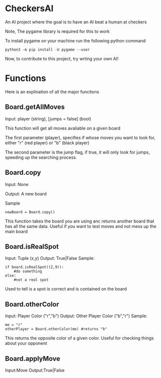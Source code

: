 # CheckersAI
An AI project where the goal is to have an AI beat a human at checkers

Note, The pygame library is required for this to work

To install pygame on your machine run the following python command

```
python3 -m pip install -U pygame --user
```

Now, to contribute to this project, try wrting your own AI!

# Functions
Here is an explination of all the major funcitons

## Board.getAllMoves
Input: player (string), [jumps = false] (bool)

This function will get all moves avaliable on a given board

The first parameter (player), specifies if whose moves you want to look for, either "r" (red player) or "b" (black player)

The second parameter is the jump flag, if true, it will only look for jumps, speeding up the searching process.

## Board.copy
Input: None

Output: A new board

Sample
```
newBoard = Board.copy()
```

This function takes the board you are using anc returns another board that has all the same data. Useful if you want to test moves and not mess up the main board

## Board.isRealSpot
Input: Tuple (x,y)
Output: True|False
Sample:
```
if board.isRealSpot((2,9)):
    #do something
else:
    #not a real spot
```
Used to tell is a spot is correct and is contained on the board

## Board.otherColor
Input: Player Color ("r","b")
Output: Other Player Color ("b","r")
Sample:
```
me = "r"
otherPlayer = Board.otherColor(me) #returns "b"
```
This returns the opposite color of a given color. Useful for checking things about your opponent


## Board.applyMove
Input:Move
Output:True|False
